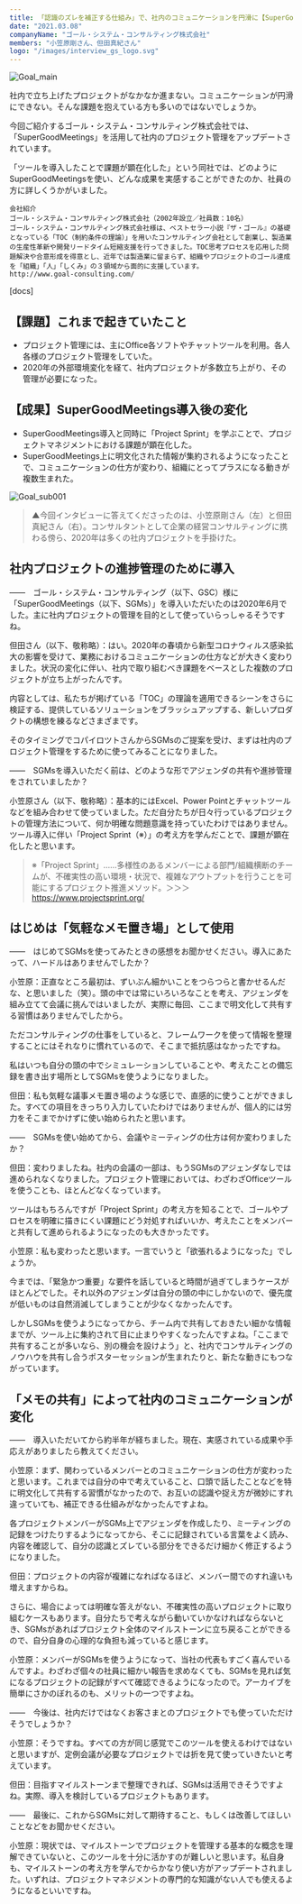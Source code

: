 ```yaml
---
title: 「認識のズレを補正する仕組み」で、社内のコミュニケーションを円滑に【SuperGoodMeetings導入事例】
date: "2021.03.08"
companyName: "ゴール・システム・コンサルティング株式会社"
members: "小笠原剛さん、但田真紀さん"
logo: "/images/interview_gs_logo.svg"
---
```

![Goal_main](https://github.com/uniba/super-good-meetings-portal/assets/77031650/513836ac-d621-40c7-9366-88775a844b44)

社内で立ち上げたプロジェクトがなかなか進まない。コミュニケーションが円滑にできない。そんな課題を抱えている方も多いのではないでしょうか。

今回ご紹介するゴール・システム・コンサルティング株式会社では、「SuperGoodMeetings」を活用して社内のプロジェクト管理をアップデートされています。

「ツールを導入したことで課題が顕在化した」という同社では、どのようにSuperGoodMeetingsを使い、どんな成果を実感することができたのか、社員の方に詳しくうかがいました。

```
会社紹介
ゴール・システム・コンサルティング株式会社（2002年設立／社員数：10名）
ゴール・システム・コンサルティング株式会社様は、ベストセラー小説『ザ・ゴール』の基礎となっている「TOC（制約条件の理論）」を用いたコンサルティング会社として創業し、製造業の生産性革新や開発リードタイム短縮支援を行ってきました。TOC思考プロセスを応用した問題解決や合意形成を得意とし、近年では製造業に留まらず、組織やプロジェクトのゴール達成を「組織」「人」「しくみ」の３領域から面的に支援しています。
http://www.goal-consulting.com/
```

[docs]

## 【課題】これまで起きていたこと
- プロジェクト管理には、主にOffice各ソフトやチャットツールを利用。各人各様のプロジェクト管理をしていた。
- 2020年の外部環境変化を経て、社内プロジェクトが多数立ち上がり、その管理が必要になった。

## 【成果】SuperGoodMeetings導入後の変化
- SuperGoodMeetings導入と同時に「Project Sprint」を学ぶことで、プロジェクトマネジメントにおける課題が顕在化した。
- SuperGoodMeetings上に明文化された情報が集約されるようになったことで、コミュニケーションの仕方が変わり、組織にとってプラスになる動きが複数生まれた。

![Goal_sub001](https://github.com/uniba/super-good-meetings-portal/assets/77031650/db81458d-a89a-4aeb-9d9d-f69d088aa1e0)

> ▲今回インタビューに答えてくださったのは、小笠原剛さん（左）と但田真紀さん（右）。コンサルタントとして企業の経営コンサルティングに携わる傍ら、2020年は多くの社内プロジェクトを手掛けた。

## 社内プロジェクトの進捗管理のために導入
——　ゴール・システム・コンサルティング（以下、GSC）様に「SuperGoodMeetings（以下、SGMs）」を導入いただいたのは2020年6月でした。主に社内プロジェクトの管理を目的として使っていらっしゃるそうですね。

但田さん（以下、敬称略）：はい。2020年の春頃から新型コロナウィルス感染拡大の影響を受けて、業務におけるコミュニケーションの仕方などが大きく変わりました。状況の変化に伴い、社内で取り組むべき課題をベースとした複数のプロジェクトが立ち上がったんです。

内容としては、私たちが掲げている「TOC」の理論を適用できるシーンをさらに検証する、提供しているソリューションをブラッシュアップする、新しいプロダクトの構想を練るなどさまざまです。

そのタイミングでコパイロツトさんからSGMsのご提案を受け、まずは社内のプロジェクト管理をするために使ってみることになりました。

——　SGMsを導入いただく前は、どのような形でアジェンダの共有や進捗管理をされていましたか？

小笠原さん（以下、敬称略）：基本的にはExcel、Power Pointとチャットツールなどを組み合わせて使っていました。ただ自分たちが日々行っているプロジェクトの管理方法について、何か明確な問題意識を持っていたわけではありません。ツール導入に伴い「Project Sprint（※）」の考え方を学んだことで、課題が顕在化したと思います。

> ※「Project Sprint」……多様性のあるメンバーによる部門/組織横断のチームが、不確実性の高い環境・状況で、複雑なアウトプットを行うことを可能にするプロジェクト推進メソッド。＞＞＞https://www.projectsprint.org/

## はじめは「気軽なメモ置き場」として使用
——　はじめてSGMsを使ってみたときの感想をお聞かせください。導入にあたって、ハードルはありませんでしたか？

小笠原：正直なところ最初は、ずいぶん細かいことをつらつらと書かせるんだな、と思いました（笑）。頭の中では常にいろいろなことを考え、アジェンダを組み立てて会議に挑んではいましたが、実際に毎回、ここまで明文化して共有する習慣はありませんでしたから。

ただコンサルティングの仕事をしていると、フレームワークを使って情報を整理することにはそれなりに慣れているので、そこまで抵抗感はなかったですね。

私はいつも自分の頭の中でシミュレーションしていることや、考えたことの備忘録を書き出す場所としてSGMsを使うようになりました。

但田：私も気軽な議事メモ置き場のような感じで、直感的に使うことができました。すべての項目をきっちり入力していたわけではありませんが、個人的には労力をそこまでかけずに使い始められたと思います。

——　SGMsを使い始めてから、会議やミーティングの仕方は何か変わりましたか？

但田：変わりましたね。社内の会議の一部は、もうSGMsのアジェンダなしでは進められなくなりました。プロジェクト管理においては、わざわざOfficeツールを使うことも、ほとんどなくなっています。

ツールはもちろんですが「Project Sprint」の考え方を知ることで、ゴールやプロセスを明確に描きにくい課題にどう対処すればいいか、考えたことをメンバーと共有して進められるようになったのも大きかったです。

小笠原：私も変わったと思います。一言でいうと「欲張れるようになった」でしょうか。

今までは、「緊急かつ重要」な要件を話していると時間が過ぎてしまうケースがほとんどでした。それ以外のアジェンダは自分の頭の中にしかないので、優先度が低いものは自然消滅してしまうことが少なくなかったんです。

しかしSGMsを使うようになってから、チーム内で共有しておきたい細かな情報までが、ツール上に集約されて目に止まりやすくなったんですよね。「ここまで共有することが多いなら、別の機会を設けよう」と、社内でコンサルティングのノウハウを共有し合うポスターセッションが生まれたりと、新たな動きにもつながっています。

## 「メモの共有」によって社内のコミュニケーションが変化
——　導入いただいてから約半年が経ちました。現在、実感されている成果や手応えがありましたら教えてください。

小笠原：まず、関わっているメンバーとのコミュニケーションの仕方が変わったと思います。これまでは自分の中で考えていること、口頭で話したことなどを特に明文化して共有する習慣がなかったので、お互いの認識や捉え方が微妙にすれ違っていても、補正できる仕組みがなかったんですよね。

各プロジェクトメンバーがSGMs上でアジェンダを作成したり、ミーティングの記録をつけたりするようになってから、そこに記録されている言葉をよく読み、内容を確認して、自分の認識とズレている部分をできるだけ細かく修正するようになりました。

但田：プロジェクトの内容が複雑になればなるほど、メンバー間でのすれ違いも増えますからね。

さらに、場合によっては明確な答えがない、不確実性の高いプロジェクトに取り組むケースもあります。自分たちで考えながら動いていかなければならないとき、SGMsがあればプロジェクト全体のマイルストーンに立ち戻ることができるので、自分自身の心理的な負担も減っていると感じます。

小笠原：メンバーがSGMsを使うようになって、当社の代表もすごく喜んでいるんですよ。わざわざ個々の社員に細かい報告を求めなくても、SGMsを見れば気になるプロジェクトの記録がすべて確認できるようになったので。アーカイブを簡単にさかのぼれるのも、メリットの一つですよね。

——　今後は、社内だけではなくお客さまとのプロジェクトでも使っていただけそうでしょうか？

小笠原：そうですね。すべての方が同じ感覚でこのツールを使えるわけではないと思いますが、定例会議が必要なプロジェクトでは折を見て使っていきたいと考えています。

但田：目指すマイルストーンまで整理できれば、SGMsは活用できそうですよね。実際、導入を検討しているプロジェクトもあります。

——　最後に、これからSGMsに対して期待すること、もしくは改善してほしいことなどをお聞かせください。

小笠原：現状では、マイルストーンでプロジェクトを管理する基本的な概念を理解できていないと、このツールを十分に活かすのが難しいと思います。私自身も、マイルストーンの考え方を学んでからかなり使い方がアップデートされました。いずれは、プロジェクトマネジメントの専門的な知識がない人でも使えるようになるといいですね。